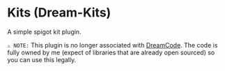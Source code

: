 # Kits (Dream-Kits)
A simple spigot kit plugin.

`⚠️ NOTE:` This plugin is no longer associated with [DreamCode](https://github.com/DreamPoland). The code is fully owned by me (expect of libraries that are already open sourced) so you can use this legally.
